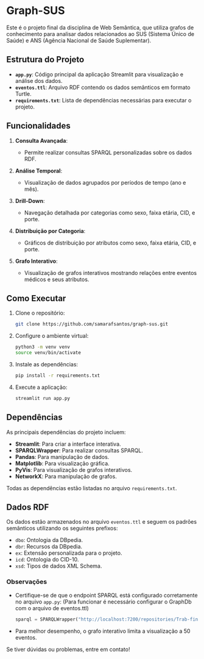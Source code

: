 # Graph-SUS

Este é o projeto final da disciplina de Web Semântica, que utiliza grafos de conhecimento para analisar dados relacionados ao SUS (Sistema Único de Saúde) e ANS (Agência Nacional de Saúde Suplementar).

## Estrutura do Projeto

- **`app.py`**: Código principal da aplicação Streamlit para visualização e análise dos dados.
- **`eventos.ttl`**: Arquivo RDF contendo os dados semânticos em formato Turtle.
- **`requirements.txt`**: Lista de dependências necessárias para executar o projeto.

## Funcionalidades

1. **Consulta Avançada**:
   - Permite realizar consultas SPARQL personalizadas sobre os dados RDF.
2. **Análise Temporal**:

   - Visualização de dados agrupados por períodos de tempo (ano e mês).

3. **Drill-Down**:

   - Navegação detalhada por categorias como sexo, faixa etária, CID, e porte.

4. **Distribuição por Categoria**:

   - Gráficos de distribuição por atributos como sexo, faixa etária, CID, e porte.

5. **Grafo Interativo**:
   - Visualização de grafos interativos mostrando relações entre eventos médicos e seus atributos.

## Como Executar

1. Clone o repositório:

   ```bash
   git clone https://github.com/samarafsantos/graph-sus.git
   ```

2. Configure o ambiente virtual:

   ```bash
   python3 -m venv venv
   source venv/bin/activate
   ```

3. Instale as dependências:

   ```bash
   pip install -r requirements.txt
   ```

4. Execute a aplicação:
   ```bash
   streamlit run app.py
   ```

## Dependências

As principais dependências do projeto incluem:

- **Streamlit**: Para criar a interface interativa.
- **SPARQLWrapper**: Para realizar consultas SPARQL.
- **Pandas**: Para manipulação de dados.
- **Matplotlib**: Para visualização gráfica.
- **PyVis**: Para visualização de grafos interativos.
- **NetworkX**: Para manipulação de grafos.

Todas as dependências estão listadas no arquivo `requirements.txt`.

## Dados RDF

Os dados estão armazenados no arquivo `eventos.ttl` e seguem os padrões semânticos utilizando os seguintes prefixos:

- `dbo`: Ontologia da DBpedia.
- `dbr`: Recursos da DBpedia.
- `ex`: Extensão personalizada para o projeto.
- `icd`: Ontologia do CID-10.
- `xsd`: Tipos de dados XML Schema.

### Observações

- Certifique-se de que o endpoint SPARQL está configurado corretamente no arquivo `app.py`:
  (Para funcionar é necessário configurar o GraphDb com o arquivo de eventos.ttl)
  ```python
  sparql = SPARQLWrapper("http://localhost:7200/repositories/Trab-final")
  ```
- Para melhor desempenho, o grafo interativo limita a visualização a 50 eventos.

Se tiver dúvidas ou problemas, entre em contato!
